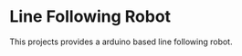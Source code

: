 Line Following Robot
====================

This projects provides a arduino based line following robot.